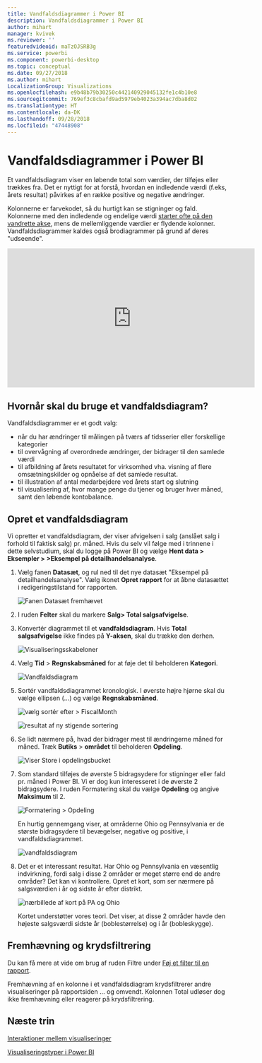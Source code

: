 ```yaml
---
title: Vandfaldsdiagrammer i Power BI
description: Vandfaldsdiagrammer i Power BI
author: mihart
manager: kvivek
ms.reviewer: ''
featuredvideoid: maTzOJSRB3g
ms.service: powerbi
ms.component: powerbi-desktop
ms.topic: conceptual
ms.date: 09/27/2018
ms.author: mihart
LocalizationGroup: Visualizations
ms.openlocfilehash: e9b48b79b30250c442140929045132fe1c4b10e8
ms.sourcegitcommit: 769ef3c8cbafd9ad5979eb4023a394ac7dba8d02
ms.translationtype: HT
ms.contentlocale: da-DK
ms.lasthandoff: 09/28/2018
ms.locfileid: "47448908"
---
```

# <a name="waterfall-charts-in-power-bi"></a>Vandfaldsdiagrammer i Power BI
Et vandfaldsdiagram viser en løbende total som værdier, der tilføjes eller trækkes fra. Det er nyttigt for at forstå, hvordan en indledende værdi (f.eks, årets resultat) påvirkes af en række positive og negative ændringer.

Kolonnerne er farvekodet, så du hurtigt kan se stigninger og fald. Kolonnerne med den indledende og endelige værdi [starter ofte på den vandrette akse](https://support.office.com/article/Create-a-waterfall-chart-in-Office-2016-for-Windows-8de1ece4-ff21-4d37-acd7-546f5527f185#BKMK_Float "start på den vandrette akse"), mens de mellemliggende værdier er flydende kolonner. Vandfaldsdiagrammer kaldes også brodiagrammer på grund af deres "udseende".

<iframe width="560" height="315" src="https://www.youtube.com/embed/qKRZPBnaUXM" frameborder="0" allow="autoplay; encrypted-media" allowfullscreen></iframe>

## <a name="when-to-use-a-waterfall-chart"></a>Hvornår skal du bruge et vandfaldsdiagram?
Vandfaldsdiagrammer er et godt valg:

* når du har ændringer til målingen på tværs af tidsserier eller forskellige kategorier
* til overvågning af overordnede ændringer, der bidrager til den samlede værdi
* til afbildning af årets resultatet for virksomhed vha. visning af flere omsætningskilder og opnåelse af det samlede resultat.
* til illustration af antal medarbejdere ved årets start og slutning
* til visualisering af, hvor mange penge du tjener og bruger hver måned, samt den løbende kontobalance. 

## <a name="create-a-waterfall-chart"></a>Opret et vandfaldsdiagram
Vi opretter et vandfaldsdiagram, der viser afvigelsen i salg (anslået salg i forhold til faktisk salg) pr. måned. Hvis du selv vil følge med i trinnene i dette selvstudium, skal du logge på Power BI og vælge **Hent data \> Eksempler > \>Eksempel på detailhandelsanalyse**. 

1. Vælg fanen **Datasæt**, og rul ned til det nye datasæt "Eksempel på detailhandelsanalyse".  Vælg ikonet **Opret rapport** for at åbne datasættet i redigeringstilstand for rapporten. 
   
    ![Fanen Datasæt fremhævet](media/power-bi-visualization-waterfall-charts/power-bi-waterfall-report.png)
2. I ruden **Felter** skal du markere **Salg\> Total salgsafvigelse**. 
3. Konvertér diagrammet til et **vandfaldsdiagram**. Hvis **Total salgsafvigelse** ikke findes på **Y-aksen**, skal du trække den derhen.
   
    ![Visualiseringsskabeloner](media/power-bi-visualization-waterfall-charts/convertwaterfall.png)
4. Vælg **Tid** \> **Regnskabsmåned** for at føje det til beholderen **Kategori**. 
   
    ![Vandfaldsdiagram](media/power-bi-visualization-waterfall-charts/power-bi-waterfall.png)
5. Sortér vandfaldsdiagrammet kronologisk. I øverste højre hjørne skal du vælge ellipsen (...) og vælge **Regnskabsmåned**.
   
    ![vælg sortér efter > FiscalMonth](media/power-bi-visualization-waterfall-charts/power-bi-sort-by.png)
   
    ![resultat af ny stigende sortering](media/power-bi-visualization-waterfall-charts/power-bi-waterfall-sorted.png)
6. Se lidt nærmere på, hvad der bidrager mest til ændringerne måned for måned. Træk **Butiks** > **området** til beholderen **Opdeling**.
   
    ![Viser Store i opdelingsbucket](media/power-bi-visualization-waterfall-charts/power-bi-waterfall-breakdown.png)
7. Som standard tilføjes de øverste 5 bidragsydere for stigninger eller fald pr. måned i Power BI. Vi er dog kun interesseret i de øverste 2 bidragsydere.  I ruden Formatering skal du vælge **Opdeling** og angive **Maksimum** til 2.
   
    ![Formatering > Opdeling](media/power-bi-visualization-waterfall-charts/power-bi-waterfall-breakdown-maximum.png)
   
    En hurtig gennemgang viser, at områderne Ohio og Pennsylvania er de største bidragsydere til bevægelser, negative og positive, i vandfaldsdiagrammet. 
   
    ![vandfaldsdiagram](media/power-bi-visualization-waterfall-charts/power-bi-waterfall-axis.png)
8. Det er et interessant resultat. Har Ohio og Pennsylvania en væsentlig indvirkning, fordi salg i disse 2 områder er meget større end de andre områder?  Det kan vi kontrollere. Opret et kort, som ser nærmere på salgsværdien i år og sidste år efter distrikt.  
   
    ![nærbillede af kort på PA og Ohio](media/power-bi-visualization-waterfall-charts/power-bi-map.png)
   
    Kortet understøtter vores teori.  Det viser, at disse 2 områder havde den højeste salgsværdi sidste år (boblestørrelse) og i år (bobleskygge).

## <a name="highlighting-and-cross-filtering"></a>Fremhævning og krydsfiltrering
Du kan få mere at vide om brug af ruden Filtre under [Føj et filter til en rapport](../power-bi-report-add-filter.md).

Fremhævning af en kolonne i et vandfaldsdiagram krydsfiltrerer andre visualiseringer på rapportsiden ... og omvendt. Kolonnen Total udløser dog ikke fremhævning eller reagerer på krydsfiltrering.

## <a name="next-steps"></a>Næste trin

[Interaktioner mellem visualiseringer](../service-reports-visual-interactions.md)

[Visualiseringstyper i Power BI](power-bi-visualization-types-for-reports-and-q-and-a.md)